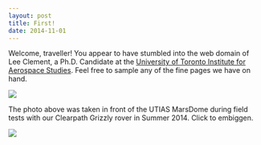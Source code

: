 ```yaml
---
layout: post
title: First!
date: 2014-11-01
---
```


Welcome, traveller! You appear to have stumbled into the web domain of Lee Clement, a Ph.D. Candidate at the <a href="http://www.utias.utoronto.ca/">University of Toronto Institute for Aerospace Studies</a>. Feel free to sample any of the fine pages we have on hand.

<a href="#!"><img src="{{ site.url }}/assets/pics/grizzly-marsdome-summer-2014.JPG"/></a>

The photo above was taken in front of the UTIAS MarsDome during field tests with our Clearpath Grizzly rover in Summer 2014. Click to embiggen.

<div id="!" class="modal-dialog">
    <div><a href="" title="Close" class="close"><i class="fa fa-remove"></i></a>
    	<img src="{{ site.url }}/assets/pics/grizzly-marsdome-summer-2014.JPG"/>
    </div>
</div>